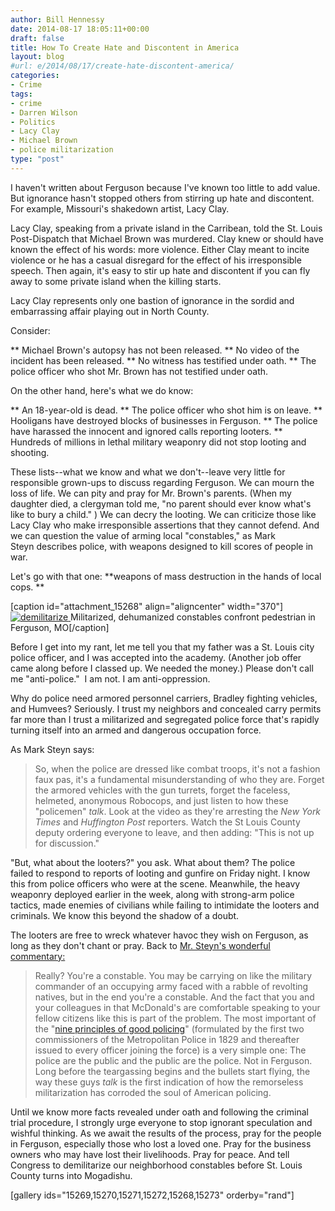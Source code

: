 ```yaml
---
author: Bill Hennessy
date: 2014-08-17 18:05:11+00:00
draft: false
title: How To Create Hate and Discontent in America
layout: blog
#url: e/2014/08/17/create-hate-discontent-america/
categories:
- Crime
tags:
- crime
- Darren Wilson
- Politics
- Lacy Clay
- Michael Brown
- police militarization
type: "post"
---
```


I haven't written about Ferguson because I've known too little to add value. But ignorance hasn't stopped others from stirring up hate and discontent. For example, Missouri's shakedown artist, Lacy Clay.

Lacy Clay, speaking from a private island in the Carribean, told the St. Louis Post-Dispatch that Michael Brown was murdered. Clay knew or should have known the effect of his words: more violence. Either Clay meant to incite violence or he has a casual disregard for the effect of his irresponsible speech. Then again, it's easy to stir up hate and discontent if you can fly away to some private island when the killing starts.

Lacy Clay represents only one bastion of ignorance in the sordid and embarrassing affair playing out in North County.

Consider:




** Michael Brown's autopsy has not been released.
** No video of the incident has been released.
** No witness has testified under oath.
** The police officer who shot Mr. Brown has not testified under oath.


On the other hand, here's what we do know:


** An 18-year-old is dead.
** The police officer who shot him is on leave.
** Hooligans have destroyed blocks of businesses in Ferguson.
** The police have harassed the innocent and ignored calls reporting looters.
** Hundreds of millions in lethal military weaponry did not stop looting and shooting.


These lists--what we know and what we don't--leave very little for responsible grown-ups to discuss regarding Ferguson. We can mourn the loss of life. We can pity and pray for Mr. Brown's parents. (When my daughter died, a clergyman told me, "no parent should ever know what's like to bury a child." ) We can decry the looting. We can criticize those like Lacy Clay who make irresponsible assertions that they cannot defend. And we can question the value of arming local "constables," as Mark Steyn describes police, with weapons designed to kill scores of people in war.

Let's go with that one: **weapons of mass destruction in the hands of local cops. **

[caption id="attachment_15268" align="aligncenter" width="370"][![demilitarize](https://hennessysview.com/wp-content/uploads/2014/08/ferguson-mo-militarized-cops.jpg)
](https://hennessysview.com/wp-content/uploads/2014/08/ferguson-mo-militarized-cops.jpg) Militarized, dehumanized constables confront pedestrian in Ferguson, MO[/caption]

Before I get into my rant, let me tell you that my father was a St. Louis city police officer, and I was accepted into the academy. (Another job offer came along before I classed up. We needed the money.) Please don't call me "anti-police."  I am not. I am anti-oppression.

Why do police need armored personnel carriers, Bradley fighting vehicles, and Humvees? Seriously. I trust my neighbors and concealed carry permits far more than I trust a militarized and segregated police force that's rapidly turning itself into an armed and dangerous occupation force.

As Mark Steyn says:



> So, when the police are dressed like combat troops, it's not a fashion faux pas, it's a fundamental misunderstanding of who they are. Forget the armored vehicles with the gun turrets, forget the faceless, helmeted, anonymous Robocops, and just listen to how these "policemen" _talk_. Look at the video as they're arresting the _New York Times_ and _Huffington Post_ reporters. Watch the St Louis County deputy ordering everyone to leave, and then adding: "This is not up for discussion."



"But, what about the looters?" you ask. What about them? The police failed to respond to reports of looting and gunfire on Friday night. I know this from police officers who were at the scene. Meanwhile, the heavy weaponry deployed earlier in the week, along with strong-arm police tactics, made enemies of civilians while failing to intimidate the looters and criminals. We know this beyond the shadow of a doubt.

The looters are free to wreck whatever havoc they wish on Ferguson, as long as they don't chant or pray. Back to [Mr. Steyn's wonderful commentary:](https://www.steynonline.com/6524/cigars-but-not-close)



> Really? You're a constable. You may be carrying on like the military commander of an occupying army faced with a rabble of revolting natives, but in the end you're a constable. And the fact that you and your colleagues in that McDonald's are comfortable speaking to your fellow citizens like this is part of the problem. The most important of the "[nine principles of good policing](https://www.civitas.org.uk/pubs/policeNine.php)" (formulated by the first two commissioners of the Metropolitan Police in 1829 and thereafter issued to every officer joining the force) is a very simple one: The police are the public and the public are the police. Not in Ferguson. Long before the teargassing begins and the bullets start flying, the way these guys _talk_ is the first indication of how the remorseless militarization has corroded the soul of American policing.



Until we know more facts revealed under oath and following the criminal trial procedure, I strongly urge everyone to stop ignorant speculation and wishful thinking. As we await the results of the process, pray for the people in Ferguson, especially those who lost a loved one. Pray for the business owners who may have lost their livelihoods. Pray for peace. And tell Congress to demilitarize our neighborhood constables before St. Louis County turns into Mogadishu.

[gallery ids="15269,15270,15271,15272,15268,15273" orderby="rand"]
